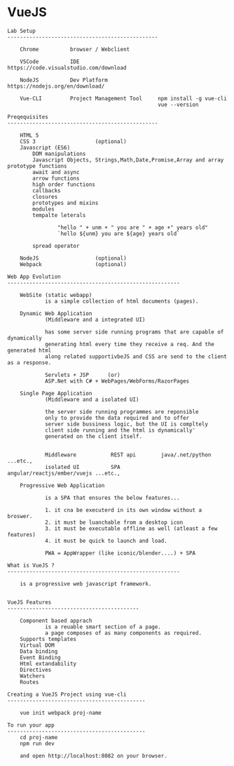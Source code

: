 VueJS
==========================================================================

    Lab Setup
    ------------------------------------------------

        Chrome          browser / Webclient
        
        VSCode          IDE                         https://code.visualstudio.com/download
        
        NodeJS          Dev Platform                https://nodejs.org/en/download/

        Vue-CLI         Project Management Tool     npm install -g vue-cli
                                                    vue --version

    Preqequisites
    ------------------------------------------------

        HTML 5
        CSS 3                   (optional)
        Javascript (ES6)
            DOM manipulations
            Javascript Objects, Strings,Math,Date,Promise,Array and array prototype functions
            await and async
            arrow functions
            high order functions
            callbacks
            closures
            prototypes and mixins
            modules
            tempalte leterals
                    
                    "hello " + unm + " you are " + age +" years old"
                    `hello ${unm} you are ${age} years old`

            spread operator

        NodeJS                  (optional)
        Webpack                 (optional)

    Web App Evolution
    -------------------------------------------------------

        WebSite (static webapp)
                is a simple collection of html documents (pages).

        Dynamic Web Application
                (Middleware and a integrated UI)

                has some server side running programs that are capable of dynamically
                generating html every time they receive a req. And the generated html 
                along related supportivbeJS and CSS are send to the client as a response.

                Servlets + JSP      (or)
                ASP.Net with C# + WebPages/WebForms/RazorPages

        Single Page Application
                (Middleware and a isolated UI)

                the server side running programmes are reponsible 
                only to provide the data required and to offer
                server side bussiness logic, but the UI is compltely
                client side running and the html is dynamically'
                generated on the client itself.


                Middleware           REST api        java/.net/python ...etc.,
                isolated UI          SPA             angular/reactjs/ember/vuejs ...etc.,

        Progressive Web Application

                is a SPA that ensures the below features...

                1. it cna be executerd in its own window without a broswer.
                2. it must be luanchable from a desktop icon
                3. it must be executable offline as well (atleast a few features)
                4. it must be quick to launch and load.

                PWA = AppWrapper (like iconic/blender....) + SPA

    What is VueJS ?
    -------------------------------------------------------

        is a progressive web javascript framework.


    VueJS Features
    ------------------------------------------

        Component based apprach
                is a reuable smart section of a page.
                a page composes of as many components as required.
        Supports templates
        Virtual DOM
        Data binding
        Event Binding
        Html extandability
        Directives
        Watchers
        Routes

    Creating a VueJS Project using vue-cli
    --------------------------------------------

        vue init webpack proj-name

    To run your app
    --------------------------------------------
        cd proj-name
        npm run dev

        and open http://localhost:8082 on your browser.

    

